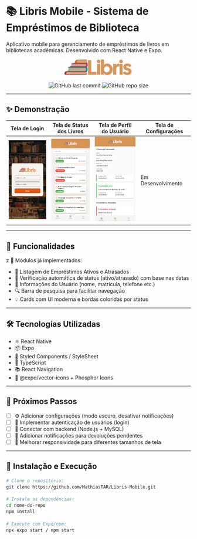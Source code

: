 # 📚 Libris Mobile - Sistema de Empréstimos de Biblioteca

Aplicativo mobile para gerenciamento de empréstimos de livros em bibliotecas acadêmicas. Desenvolvido com React Native e Expo.

<div align="center">
  <img src="/assets/images/libris2.png" width="200" alt="Logo Libris">

![GitHub last commit](https://img.shields.io/github/last-commit/MathiasTAR/LibrisMobile)
![GitHub repo size](https://img.shields.io/github/repo-size/MathiasTAR/LibrisMobile)

</div>

---

## ✨ Demonstração

| Tela de Login                                             | Tela de Status dos Livros                              | Tela de Perfil do Usuário                                  | Tela de Configurações
| --------------------------------------------------------- | --------------------------------------------------------- | ---------------------------------------------------------- | ----------------------------------------- |
| <img src="/assets/images/telalogin" width="200"> | <img src="/assets/images/menubiblioteca" width="200"> | <img src="/assets/images/menuusuario" width="200"> | Em Desenvolvimento

---

## 🚀 Funcionalidades
z
📌 Módulos já implementados:

* 📖 Listagem de Empréstimos Ativos e Atrasados
* 📅 Verificação automática de status (ativo/atrasado) com base nas datas
* 👤 Informações do Usuário (nome, matrícula, telefone etc.)
* 🔍 Barra de pesquisa para facilitar navegação
* 💡 Cards com UI moderna e bordas coloridas por status

---

## 🛠 Tecnologias Utilizadas

* ⚛️ React Native
* 📦 Expo
* 💅 Styled Components / StyleSheet
* 🧮 TypeScript
* 📚 React Navigation
* 🎨 @expo/vector-icons + Phosphor Icons

---

## 📌 Próximos Passos

* [ ] ⚙️ Adicionar configurações (modo escuro, desativar notificações)
* [ ] 🔐 Implementar autenticação de usuários (login)
* [ ] 🔄 Conectar com backend (Node.js + MySQL)
* [ ] 🔔 Adicionar notificações para devoluções pendentes
* [ ] 🎨 Melhorar responsividade para diferentes tamanhos de tela

---

## 🔧 Instalação e Execução

```bash
# Clone o repositório:
git clone https://github.com/MathiasTAR/Libris-Mobile.git

# Instale as dependências:
cd nome-do-repo
npm install

# Execute com Expo/npm:
npx expo start / npm start

